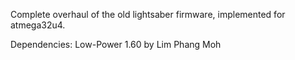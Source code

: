Complete overhaul of the old lightsaber firmware, implemented for atmega32u4.

Dependencies: 
Low-Power 1.60 by Lim Phang Moh
